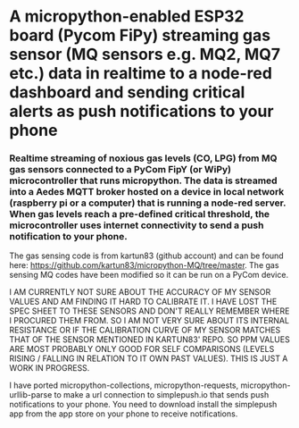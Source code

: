 # A micropython-enabled ESP32 board (Pycom FiPy) streaming gas sensor (MQ sensors e.g. MQ2, MQ7 etc.) data in realtime to a node-red dashboard and sending critical alerts as push notifications to your phone

### Realtime streaming of noxious gas levels (CO, LPG) from MQ gas sensors connected to a PyCom FipY (or WiPy) microcontroller that runs micropython. The data is streamed into a Aedes MQTT broker hosted on a device in local network (raspberry pi or a computer) that is running a node-red server. When gas levels reach a pre-defined critical threshold, the microcontroller uses internet connectivity to send a push notification to your phone.

The gas sensing code is from kartun83 (github account) and can be found here: https://github.com/kartun83/micropython-MQ/tree/master. The gas sensing MQ codes have been modified so it can be run on a PyCom device. 

I AM CURRENTLY NOT SURE ABOUT THE ACCURACY OF MY SENSOR VALUES AND AM FINDING IT HARD TO CALIBRATE IT. I HAVE LOST THE SPEC SHEET TO THESE SENSORS AND DON'T REALLY REMEMBER WHERE I PROCURED THEM FROM. SO I AM NOT VERY SURE ABOUT ITS INTERNAL RESISTANCE OR IF THE CALIBRATION CURVE OF MY SENSOR MATCHES THAT OF THE SENSOR MENTIONED IN KARTUN83' REPO. SO PPM VALUES ARE MOST PROBABLY ONLY GOOD FOR SELF COMPARISONS (LEVELS RISING / FALLING IN RELATION TO IT OWN PAST VALUES). THIS IS JUST A WORK IN PROGRESS.

I have ported micropython-collections, micropython-requests, micropython-urllib-parse to make a url connection to simplepush.io that sends push notifications to your phone. You need to download install the simplepush app from the app store on your phone to receive notifications.
